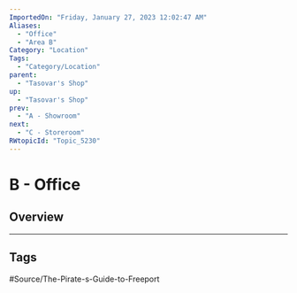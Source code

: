 ```yaml
---
ImportedOn: "Friday, January 27, 2023 12:02:47 AM"
Aliases:
  - "Office"
  - "Area B"
Category: "Location"
Tags:
  - "Category/Location"
parent:
  - "Tasovar's Shop"
up:
  - "Tasovar's Shop"
prev:
  - "A - Showroom"
next:
  - "C - Storeroom"
RWtopicId: "Topic_5230"
---
```

# B - Office
## Overview

---
## Tags
#Source/The-Pirate-s-Guide-to-Freeport

